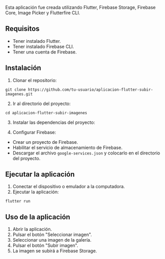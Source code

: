 Esta aplicación fue creada utilizando Flutter, Firebase Storage, Firebase Core, Image Picker y Flutterfire CLI.

## Requisitos

* Tener instalado Flutter.
* Tener instalado Firebase CLI.
* Tener una cuenta de Firebase.

## Instalación

1. Clonar el repositorio:

```
git clone https://github.com/tu-usuario/aplicacion-flutter-subir-imagenes.git
```

2. Ir al directorio del proyecto:

```
cd aplicacion-flutter-subir-imagenes
```

3. Instalar las dependencias del proyecto:

4. Configurar Firebase:

* Crear un proyecto de Firebase.
* Habilitar el servicio de almacenamiento de Firebase.
* Descargar el archivo `google-services.json` y colocarlo en el directorio del proyecto.

## Ejecutar la aplicación

1. Conectar el dispositivo o emulador a la computadora.
2. Ejecutar la aplicación:

```
flutter run
```

## Uso de la aplicación

1. Abrir la aplicación.
2. Pulsar el botón "Seleccionar imagen".
3. Seleccionar una imagen de la galería.
4. Pulsar el botón "Subir imagen".
5. La imagen se subirá a Firebase Storage.
